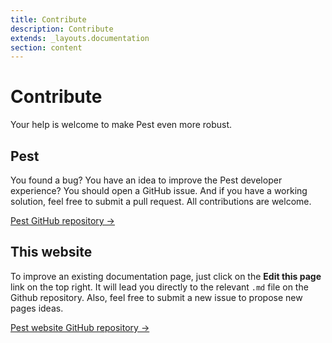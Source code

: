```yaml
---
title: Contribute
description: Contribute
extends: _layouts.documentation
section: content
---
```


# Contribute

Your help is welcome to make Pest even more robust.

## Pest

You found a bug? You have an idea to improve the Pest developer experience? You should open a GitHub issue. And if you have a working solution, feel free to submit a pull request. All contributions are welcome.

[Pest GitHub repository →](https://github.com/pestphp/pest)



## This website

To improve an existing documentation page, just click on the **Edit this page** link on the top right. It will lead you directly to the relevant `.md` file on the Github repository. Also, feel free to submit a new issue to propose new pages ideas.

[Pest website GitHub repository →](https://github.com/pestphp/website)